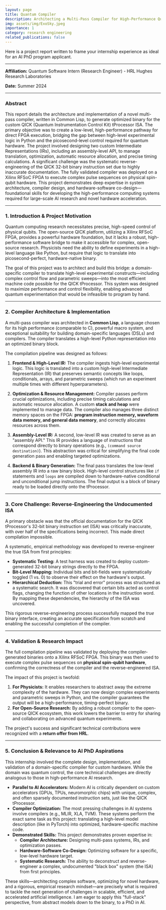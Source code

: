 ```yaml
---
layout: page
title: Quantum Compiler
description: Architecting a Multi-Pass Compiler for High-Performance Quantum Control on the QICK tProcessor
img: assets/img/ExoSky.jpeg
importance: 1
category: research engineering
related_publications: false
---
```


Here is a project report written to frame your internship experience as ideal for an AI PhD program applicant.

***

**Affiliation:** Quantum Software Intern (Research Engineer) - HRL Hughes Research Laboratories 

**Date:** Summer 2024

---

### **Abstract**

This report details the architecture and implementation of a novel multi-pass compiler, written in Common Lisp, to generate optimized binary for the custom QICK (Quantum Instrumentation Control Kit) tProcessor ISA. The primary objective was to create a low-level, high-performance pathway for direct FPGA execution, bridging the gap between high-level experimental logic in Python and the picosecond-level control required for quantum hardware. The project involved designing two custom Intermediate Representations (IRs), including an assembly-level API, to manage translation, optimization, automatic resource allocation, and precise timing calculations. A significant challenge was the systematic reverse-engineering of the QICK 32-bit binary instruction set due to highly inaccurate documentation. The fully validated compiler was deployed on a Xilinx RFSoC FPGA to execute complex pulse sequences on physical spin-qubit hardware. This project demonstrates deep expertise in system architecture, compiler design, and hardware-software co-design—foundational skills for developing the high-performance computing systems required for large-scale AI research and novel hardware acceleration.

---

### **1. Introduction & Project Motivation**

Quantum computing research necessitates precise, high-speed control of physical qubits. The open-source QICK platform, utilizing a Xilinx RFSoC FPGA, provides a powerful hardware foundation, but it lacks a robust, high-performance software bridge to make it accessible for complex, open-source research. Physicists need the ability to define experiments in a high-level language like Python, but require that logic to translate into picosecond-perfect, hardware-native binary.

The goal of this project was to architect and build this bridge: a domain-specific compiler to translate high-level experimental constructs—including complex control flow and parametric sweeps—into the most efficient machine code possible for the QICK tProcessor. This system was designed to maximize performance and control flexibility, enabling advanced quantum experimentation that would be infeasible to program by hand.

---

### **2. Compiler Architecture & Implementation**

A multi-pass compiler was architected in **Common Lisp**, a language chosen for its high performance (comparable to C), powerful macro system, and exceptional suitability for building domain-specific languages (DSLs) and compilers. The compiler translates a high-level Python representation into an optimized binary block.

The compilation pipeline was designed as follows:

1.  **Frontend & High-Level IR:** The compiler ingests high-level experimental logic. This logic is translated into a custom high-level Intermediate Representation (IR) that preserves semantic concepts like loops, conditionals, arrays, and parametric sweeps (which run an experiment multiple times with different hyperparameters).

2.  **Optimization & Resource Management:** Compiler passes perform crucial optimizations, including precise timing calculations and automatic resource allocation. A custom **stack and heap** were implemented to manage data. The compiler also manages three distinct memory spaces on the FPGA: **program instruction memory, waveform data memory, and general data memory**, and correctly allocates resources across them.

3.  **Assembly-Level IR:** A second, low-level IR was created to serve as an "assembly API." This IR provides a language of instructions that correspond directly to binary operations (e.g., `(command source destination)`). This abstraction was critical for simplifying the final code generation pass and enabling targeted optimizations.

4.  **Backend & Binary Generation:** The final pass translates the low-level assembly IR into a raw binary block. High-level control structures like `if` statements and `loops` are compiled down to hardware-native conditional and unconditional jump instructions. The final output is a block of binary ready to be loaded directly onto the tProcessor.

---

### **3. Core Challenge: Reverse-Engineering the Undocumented ISA**

A primary obstacle was that the official documentation for the QICK tProcessor's 32-bit binary instruction set (ISA) was critically inaccurate, with over half of the specifications being incorrect. This made direct compilation impossible.

A systematic, empirical methodology was developed to reverse-engineer the true ISA from first principles:

* **Systematic Testing:** A test harness was created to deploy custom-generated 32-bit binary strings directly to the FPGA.
* **Bit-Level Mapping:** Individual bits and bit-fields were systematically toggled (1 vs. 0) to observe their effect on the hardware's output.
* **Hierarchical Deduction:** This "trial and error" process was structured as a systematic search. It was discovered that certain bits acted as control flags, changing the function of other locations in the instruction word. By mapping these dependencies, the hierarchy of the ISA was uncovered.

This rigorous reverse-engineering process successfully mapped the *true* binary interface, creating an accurate specification from scratch and enabling the successful completion of the compiler.

---

### **4. Validation & Research Impact**

The full compilation pipeline was validated by deploying the compiler-generated binaries onto a Xilinx RFSoC FPGA. This binary was then used to execute complex pulse sequences on **physical spin-qubit hardware**, confirming the correctness of the compiler and the reverse-engineered ISA.

The impact of this project is twofold:

1.  **For Physicists:** It enables researchers to abstract away the extreme complexity of the hardware. They can now design complex experiments and parametric sweeps in Python, and the compiler guarantees the output will be a high-performance, timing-perfect binary.
2.  **For Open-Source Research:** By adding a robust compiler to the open-source QICK ecosystem, this work lowers the barrier to entry for sharing and collaborating on advanced quantum experiments.

The project's success and significant technical contributions were recognized with a **return offer from HRL**.

---

### **5. Conclusion & Relevance to AI PhD Aspirations**

This internship involved the complete design, implementation, and validation of a domain-specific compiler for custom hardware. While the domain was quantum control, the core technical challenges are directly analogous to those in high-performance AI research.

* **Parallel to AI Accelerators:** Modern AI is critically dependent on custom accelerators (GPUs, TPUs, neuromorphic chips) with unique, complex, and often sparsely documented instruction sets, just like the QICK tProcessor.
* **Compiler Optimization:** The most pressing challenges in AI systems involve compilers (e.g., MLIR, XLA, TVM). These systems perform the exact same task as this project: translating a high-level model description (like in PyTorch) into optimized, hardware-specific machine code.
* **Demonstrated Skills:** This project demonstrates proven expertise in:
    * **Compiler Architecture:** Designing multi-pass systems, IRs, and optimization passes.
    * **Hardware-Software Co-Design:** Optimizing software for a specific, low-level hardware target.
    * **Systematic Research:** The ability to deconstruct and reverse-engineer a complex, undocumented "black box" system (the ISA) from first principles.

These skills—architecting complex software, optimizing for novel hardware, and a rigorous, empirical research mindset—are precisely what is required to tackle the next generation of challenges in scalable, efficient, and accelerated artificial intelligence. I am eager to apply this "full-stack" perspective, from abstract models down to the binary, to a PhD in AI.